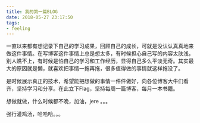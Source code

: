 ```yaml
---
title: 我的第一篇BLOG
date: 2018-05-27 23:17:50
tags: 
- feeling
---
```


一直以来都有想记录下自己的学习成果，回顾自己的成长，可就是没认认真真地来做这件事情。在写博客这件事情上总是想太多，有时候担心自己写的内容太肤浅，别人瞧不上，有时候是怕自己的学习和工作经历，显得自己多么平淡无奇。其实最大的原因就是懒，就喜欢把事情一拖再拖，很多值得做的事情就这样拖没了。

是时候展示真正的技术，希望能把想做的事情一件件做好，向各位博客大牛们看齐，坚持学习和分享。在此立下Flag，坚持每周一篇博客，每月一本书籍。

想做就做，什么时候都不晚，加油，jere 。。。

强行灌鸡汤，哈哈哈。。。

